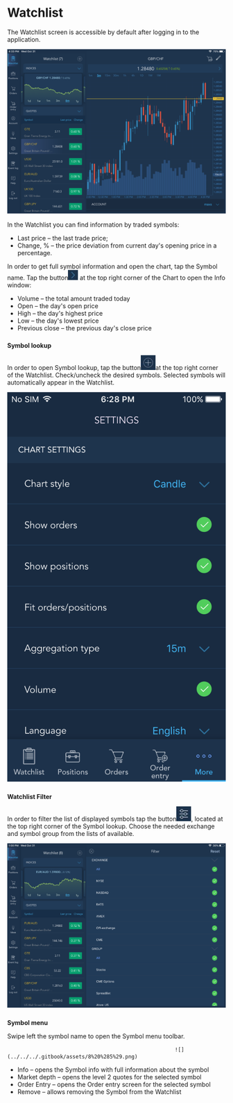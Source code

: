 # Watchlist


The Watchlist screen is accessible by default after logging in to the application.

![](../../../.gitbook/assets/img_1582.PNG)


In the Watchlist you can find information by traded symbols:

* Last price – the last trade price;
* Change, % – the price deviation from current day's opening price in a percentage.

In order to get full symbol information and open the chart, tap the Symbol name. Tap the button![](../../../.gitbook/assets/2.jpg)
at the top right corner of the Chart to open the Info window:

* Volume – the total amount traded today
* Open – the day's open price
* High – the day's highest price
* Low – the day's lowest price
* Previous close – the previous day's close price

###
**Symbol lookup** 

In order to open Symbol lookup, tap the button![](../../../.gitbook/assets/4.jpg)at the top right corner of the Watchlist. Check/uncheck the desired symbols. Selected symbols will automatically appear in the Watchlist.

![](../../../.gitbook/assets/5.png)

###
**Watchlist Filter** 

In order to filter the list of displayed symbols tap the button![](../../../.gitbook/assets/6.jpg),
located at the top right corner of the Symbol lookup. Choose the needed exchange and symbol group from the lists of available.

![](../../../.gitbook/assets/7%20%283%29.png)

###
**Symbol menu**

Swipe left the symbol name to open the Symbol menu toolbar.

                                                          ![](../../../.gitbook/assets/8%20%285%29.png)

* Info – opens the Symbol info with full information about the symbol
* Market depth – opens the level 2 quotes for the selected symbol
* Order Entry – opens the Order entry screen for the selected symbol
* Remove – allows removing the Symbol from the Watchlist
